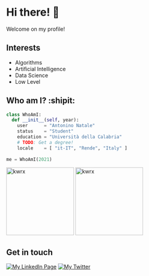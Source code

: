 # Hi there! 👋 
Welcome on my profile! 

## Interests
* Algorithms
* Artificial Intelligence
* Data Science
* Low Level



<!--## Programming Languages
<p align="left"> <a href="https://www.cprogramming.com/" target="_blank"> <img src="https://devicons.github.io/devicon/devicon.git/icons/c/c-original.svg" alt="c" width="40" height="40"/> </a> <a href="https://www.w3schools.com/cpp/" target="_blank"> <img src="https://devicons.github.io/devicon/devicon.git/icons/cplusplus/cplusplus-original.svg" alt="cplusplus" width="40" height="40"/> </a> <a href="https://www.w3schools.com/cs/" target="_blank"> <img src="https://devicons.github.io/devicon/devicon.git/icons/csharp/csharp-original.svg" alt="csharp" width="40" height="40"/> </a> <a href="https://www.w3schools.com/css/" target="_blank"> <img src="https://devicons.github.io/devicon/devicon.git/icons/css3/css3-original-wordmark.svg" alt="css3" width="40" height="40"/> </a> <a href="https://dart.dev" target="_blank"> <img src="https://www.vectorlogo.zone/logos/dartlang/dartlang-icon.svg" alt="dart" width="40" height="40"/> </a> <a href="https://www.w3.org/html/" target="_blank"> <img src="https://devicons.github.io/devicon/devicon.git/icons/html5/html5-original-wordmark.svg" alt="html5" width="40" height="40"/> </a> <a href="https://www.java.com" target="_blank"> <img src="https://devicons.github.io/devicon/devicon.git/icons/java/java-original-wordmark.svg" alt="java" width="40" height="40"/> </a> <a href="https://developer.mozilla.org/en-US/docs/Web/JavaScript" target="_blank"> <img src="https://devicons.github.io/devicon/devicon.git/icons/javascript/javascript-original.svg" alt="javascript" width="40" height="40"/> </a> <a href="https://www.php.net" target="_blank"> <img src="https://devicons.github.io/devicon/devicon.git/icons/php/php-original.svg" alt="php" width="40" height="40"/> </a> <a href="https://www.python.org" target="_blank"> <img src="https://devicons.github.io/devicon/devicon.git/icons/python/python-original.svg" alt="python" width="40" height="40"/> </a> <a href="https://www.rust-lang.org" target="_blank"> <img src="https://devicons.github.io/devicon/devicon.git/icons/rust/rust-plain.svg" alt="rust" width="40" height="40"/> </a> </p>-->

## Who am I? :shipit:
```python
class WhoAmI:
  def __init__(self, year):
    user      = "Antonino Natale"
    status    = "Student"
    education = "Università della Calabria" 
    # TODO: Get a degree!
    locale    = [ "it-IT", "Rende", "Italy" ]
    
me = WhoAmI(2021)
```

<p>
  <img height="180em" src="https://github-readme-stats-kwrx.vercel.app/api?username=kwrx&show_icons=true&hide_border=true&include_all_commits=true&count_private=true&theme=dark" alt="kwrx" />
  <img height="180em" src="https://github-readme-stats-kwrx.vercel.app/api/top-langs/?username=kwrx,@bioagrisrls,@nefele-org,@centro-cuore,@ai-namp&show_icons=true&hide_border=true&layout=compact&langs_count=10&hide=Makefile,M4,Tex,Objective-C,PLpgSQL,TSQL,SQLPL,Shell,Hack,Perl,Vue,HTML,SCSS&theme=dark" alt="kwrx" />
</p>

## Get in touch
[![My LinkedIn Page](https://img.shields.io/badge/LinkedIn-0077B5?style=for-the-badge&logo=linkedin&logoColor=white)](https://www.linkedin.com/in/antonino-natale/)
[![My Twitter](https://img.shields.io/badge/Twitter-1DA1F2?style=for-the-badge&logo=twitter&logoColor=white)](https://twitter.com/_antonionatale)
